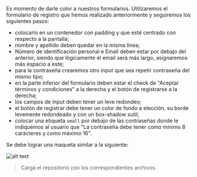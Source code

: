 Es momento de darle color a nuestros formularios. Utilizaremos el formulario de registro que hemos realizado anteriormente y seguiremos los siguientes pasos:

- colocarlo en un contenedor con padding y que esté centrado con respecto a la pantalla;
- nombre y apellido deben quedar en la misma línea;
- Número de identificación personal e Email deben estar por debajo del anterior, siendo que lógicamente el email será más largo, asignaremos más espacio a este;
- para la contraseña crearemos otro input que sea repetir contraseña del mismo tipo;
- en la parte inferior del formulario deben estar el check de "Aceptar términos y condiciones" a la derecha y el botón de registrarse a la derecha;
- los campos de input deben tener un leve redondeo;
- el botón de registrar debe tener un color de fondo a elección, su borde levemente redondeado y con un box-shadow sutil;
- colocar una etiqueta `small` por debajo de las contraseñas donde le indiquemos al usuario que "La contraseña debe tener como mínimo 8 carácteres y como máximo 16".

Se debe lograr una maqueta similar a la siguiente:

![alt text](https://i.ibb.co/9rPNFRV/formulario-fw.png)

> Cargá el repositorio con los correspondientes archivos.